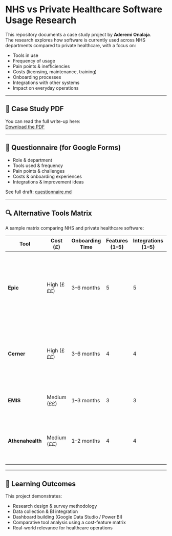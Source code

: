 # NHS vs Private Healthcare Software Usage Research

This repository documents a case study project by **Aderemi Onalaja**.  
The research explores how software is currently used across NHS departments compared to private healthcare, with a focus on:

- Tools in use
- Frequency of usage
- Pain points & inefficiencies
- Costs (licensing, maintenance, training)
- Onboarding processes
- Integrations with other systems
- Impact on everyday operations

---

## 📄 Case Study PDF
You can read the full write-up here:  
[Download the PDF](./software-usage-in-nhs-case-study.pdf)


---

## 📝 Questionnaire (for Google Forms)
- Role & department
- Tools used & frequency
- Pain points & challenges
- Costs & onboarding experiences
- Integrations & improvement ideas

See full draft: [questionnaire.md](./questionnaire.md)

---

## 🔍 Alternative Tools Matrix
A sample matrix comparing NHS and private healthcare software:

| Tool        | Cost (£) | Onboarding Time | Features (1–5) | Integrations (1–5) | Usability (1–5) | Notes |
|-------------|----------|-----------------|----------------|---------------------|-----------------|-------|
| **Epic**    | High (£££) | 3–6 months       | 5              | 5                   | 3               | Widely used in NHS trusts, highly integrated but expensive and complex to learn. |
| **Cerner**  | High (£££) | 3–6 months       | 4              | 4                   | 3               | Strong EHR platform, big presence in NHS and US private sector. |
| **EMIS**    | Medium (££) | 1–3 months       | 3              | 3                   | 4               | Common in GP practices across the NHS. |
| **Athenahealth** | Medium (££) | 1–2 months | 4              | 4                   | 5               | Cloud-based, widely used in private US sector. |

---

## 🎯 Learning Outcomes
This project demonstrates:
- Research design & survey methodology
- Data collection & BI integration
- Dashboard building (Google Data Studio / Power BI)
- Comparative tool analysis using a cost-feature matrix
- Real-world relevance for healthcare operations
